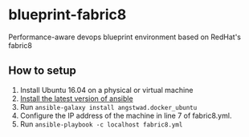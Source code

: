 # blueprint-fabric8
Performance-aware devops blueprint environment based on RedHat's fabric8

## How to setup
1. Install Ubuntu 16.04 on a physical or virtual machine
2. [Install the latest version of ansible](http://docs.ansible.com/ansible/intro_installation.html#latest-releases-via-apt-ubuntu)
3. Run `ansible-galaxy install angstwad.docker_ubuntu`
4. Configure the IP address of the machine in line 7 of fabric8.yml.
5. Run `ansible-playbook -c localhost fabric8.yml`
